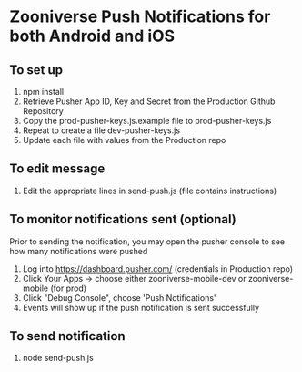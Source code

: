 # Zooniverse Push Notifications for both Android and iOS

## To set up
1. npm install
2. Retrieve Pusher App ID, Key and Secret from the Production Github Repository 
3. Copy the prod-pusher-keys.js.example file to prod-pusher-keys.js
4. Repeat to create a file dev-pusher-keys.js
5. Update each file with values from the Production repo


## To edit message
1.  Edit the appropriate lines in send-push.js (file contains instructions)


## To monitor notifications sent (optional)
Prior to sending the notification, you may open the pusher console to see how many notifications were pushed

1.  Log into https://dashboard.pusher.com/ (credentials in Production repo) 
2.  Click Your Apps -> choose either zooniverse-mobile-dev or zooniverse-mobile (for prod)
3.  Click "Debug Console", choose 'Push Notifications'
4.  Events will show up if the push notification is sent successfully


## To send notification
1.  node send-push.js

